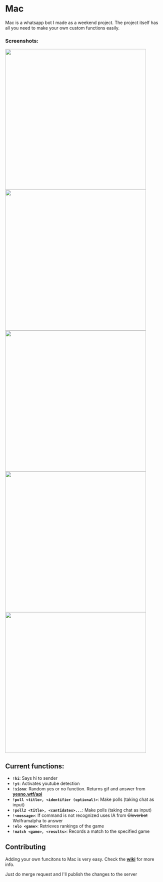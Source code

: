 
# Mac
Mac is a whatsapp bot I made as a weekend project. The project itself has all you need to make your own custom functions easily.

### Screenshots:
<img src="http://i.imgur.com/QuK7BpD.png" height="450" />
<img src="http://i.imgur.com/kJREVpi.png" height="450" />
<img src="http://i.imgur.com/R9U79lT.png" height="450" />
<img src="http://i.imgur.com/Ll7En5z.png" height="450" />
<img src="http://i.imgur.com/O6LRuJM.png" height="450" />

## Current functions:
+ **`!hi`**: Says hi to sender
+ **`!yt`**: Activates youtube detection
+ **`!siono`**: Random yes or no function. Returns gif and answer from [**yesno.wtf/api**](https://yesno.wtf/api/)
+ **`!poll <title>, <identifier (optional)>`**: Make polls (taking chat as input)
+ **`!poll2 <title>, <cantidates>...`**: Make polls (taking chat as input)
+ **`!<message>`**: If command is not recognized uses IA from ~~Cleverbot~~ Wolframalpha to answer
+ **`!elo <game>`**: Retrieves rankings of the game
+ **`!match <game>, <results>`**: Records a match to the specified game

## Contributing
Adding your own funcitons to Mac is very easy. Check the [**wiki**](https://github.com/danielcardeenas/MacBot/wiki) for more info.

Just do merge request and I'll publish the changes to the server
 
